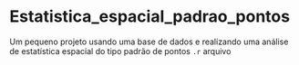 # Estatistica_espacial_padrao_pontos
Um pequeno projeto usando uma base de dados e realizando uma análise de estatística espacial do tipo padrão de pontos
`.r` arquivo
